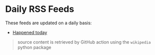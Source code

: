 # Daily RSS Feeds
These feeds are updated on a daily basis:

- [Happened today](https://github.com/fabriziosalmi/uglyfeed-cdn/blob/main/happened-today/README.md)

> source content is retrieved by GitHub action using the `wikipedia` python package
